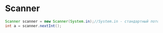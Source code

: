 # Scanner
```java
Scanner scanner = new Scanner(System.in);//System.in - стандартный поток ввода
int a = scanner.nextInt();
```